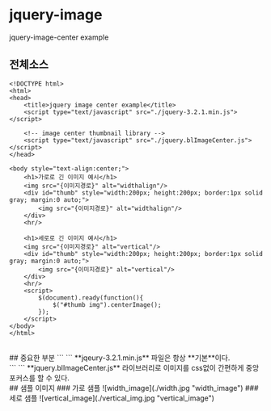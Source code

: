 # jquery-image
jquery-image-center example

## 전체소스
```
<!DOCTYPE html>
<html>
<head>
	<title>jquery image center example</title>
	<script type="text/javascript" src="./jquery-3.2.1.min.js"></script>

	<!-- image center thumbnail library -->
	<script type="text/javascript" src="./jquery.blImageCenter.js"></script>
</head>

<body style="text-align:center;">
	<h1>가로로 긴 이미지 예시</h1>
	<img src="{이미지경로}" alt="widthalign"/>
	<div id="thumb" style="width:200px; height:200px; border:1px solid gray; margin:0 auto;">
		<img src="{이미지경로}" alt="widthalign"/>
	</div>
	<hr/>

	<h1>세로로 긴 이미지 예시</h1>
	<img src="{이미지경로}" alt="vertical"/>
	<div id="thumb" style="width:200px; height:200px; border:1px solid gray; margin:0 auto;">
		<img src="{이미지경로}" alt="vertical"/>
	</div>
	<hr/>	
	<script>
		$(document).ready(function(){
			$("#thumb img").centerImage();
		});
	</script>
</body>
</html>
```
<br>
## 중요한 부분
```
<script type="text/javascript" src="./jquery-3.2.1.min.js"></script>
<!-- image center thumbnail library -->
<script type="text/javascript" src="./jquery.blImageCenter.js"></script>
```
**jqeury-3.2.1.min.js** 파일은 항상 **기본**이다.<br>
```
<script>
	$(document).ready(function(){
		$("#thumb img").centerImage();
	});
</script>
```
**jquery.blImageCenter.js** 라이브러리로 이미지를 css없이 간편하게 중앙포커스를 할 수 있다.
<br>
## 샘플 이미지
### 가로 샘플
![width_image](./width.jpg "width_image")
### 세로 샘플
![vertical_image](./vertical_img.jpg "vertical_image")
